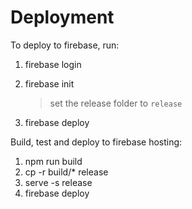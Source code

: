 # Deployment

To deploy to firebase, run:

1. firebase login
2. firebase init

    > set the release folder to `release`

3. firebase deploy

Build, test and deploy to firebase hosting:

1. npm run build
2. cp -r build/* release
3. serve -s release
4. firebase deploy

